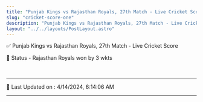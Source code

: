 ```yaml
---
title: "Punjab Kings vs Rajasthan Royals, 27th Match - Live Cricket Score"
slug: "cricket-score-one"
description: "Punjab Kings vs Rajasthan Royals, 27th Match - Live Cricket Score - Rajasthan Royals won by 3 wkts."
layout: "../../layouts/PostLayout.astro"
--- 
```


✅ Punjab Kings vs Rajasthan Royals, 27th Match - Live Cricket Score

📑 Status - Rajasthan Royals won by 3 wkts

<br />

***

📝 Last Updated on : 4/14/2024, 6:14:06 AM

***

